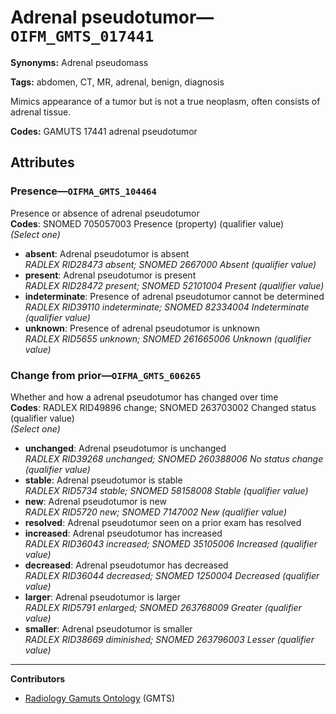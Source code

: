 # Adrenal pseudotumor—`OIFM_GMTS_017441`

**Synonyms:** Adrenal pseudomass

**Tags:** abdomen, CT, MR, adrenal, benign, diagnosis

Mimics appearance of a tumor but is not a true neoplasm, often consists of adrenal tissue.

**Codes:** GAMUTS 17441 adrenal pseudotumor

## Attributes

### Presence—`OIFMA_GMTS_104464`

Presence or absence of adrenal pseudotumor  
**Codes**: SNOMED 705057003 Presence (property) (qualifier value)  
*(Select one)*

- **absent**: Adrenal pseudotumor is absent  
_RADLEX RID28473 absent; SNOMED 2667000 Absent (qualifier value)_
- **present**: Adrenal pseudotumor is present  
_RADLEX RID28472 present; SNOMED 52101004 Present (qualifier value)_
- **indeterminate**: Presence of adrenal pseudotumor cannot be determined  
_RADLEX RID39110 indeterminate; SNOMED 82334004 Indeterminate (qualifier value)_
- **unknown**: Presence of adrenal pseudotumor is unknown  
_RADLEX RID5655 unknown; SNOMED 261665006 Unknown (qualifier value)_

### Change from prior—`OIFMA_GMTS_606265`

Whether and how a adrenal pseudotumor has changed over time  
**Codes**: RADLEX RID49896 change; SNOMED 263703002 Changed status (qualifier value)  
*(Select one)*

- **unchanged**: Adrenal pseudotumor is unchanged  
_RADLEX RID39268 unchanged; SNOMED 260388006 No status change (qualifier value)_
- **stable**: Adrenal pseudotumor is stable  
_RADLEX RID5734 stable; SNOMED 58158008 Stable (qualifier value)_
- **new**: Adrenal pseudotumor is new  
_RADLEX RID5720 new; SNOMED 7147002 New (qualifier value)_
- **resolved**: Adrenal pseudotumor seen on a prior exam has resolved  
- **increased**: Adrenal pseudotumor has increased  
_RADLEX RID36043 increased; SNOMED 35105006 Increased (qualifier value)_
- **decreased**: Adrenal pseudotumor has decreased  
_RADLEX RID36044 decreased; SNOMED 1250004 Decreased (qualifier value)_
- **larger**: Adrenal pseudotumor is larger  
_RADLEX RID5791 enlarged; SNOMED 263768009 Greater (qualifier value)_
- **smaller**: Adrenal pseudotumor is smaller  
_RADLEX RID38669 diminished; SNOMED 263796003 Lesser (qualifier value)_

---

**Contributors**

- [Radiology Gamuts Ontology](https://gamuts.net/) (GMTS)